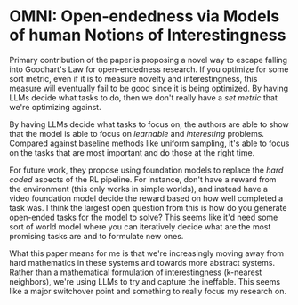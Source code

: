 # OMNI: Open-endedness via Models of human Notions of Interestingness

Primary contribution of the paper is proposing a novel way to escape falling into Goodhart's Law for open-endedness research. If you optimize for some sort metric, even if it is to measure novelty and interestingness, this measure will eventually fail to be good since it is being optimized. By having LLMs decide what tasks to do, then we don't really have a *set metric* that we're optimizing against.

By having LLMs decide what tasks to focus on, the authors are able to show that the model is able to focus on *learnable* and *interesting* problems. Compared against baseline methods like uniform sampling, it's able to focus on the tasks that are most important and do those at the right time.

For future work, they propose using foundation models to replace the *hard coded* aspects of the RL pipeline. For instance, don't have a reward from the environment (this only works in simple worlds), and instead have a video foundation model decide the reward based on how well completed a task was. I think the largest open question from this is how do you generate open-ended tasks for the model to solve? This seems like it'd need some sort of world model where you can iteratively decide what are the most promising tasks are and to formulate new ones.

What this paper means for me is that we're increasingly moving away from hard mathematics in these systems and towards more abstract systems. Rather than a mathematical formulation of interestingness (k-nearest neighbors), we're using LLMs to try and capture the ineffable. This seems like a major switchover point and something to really focus my research on.